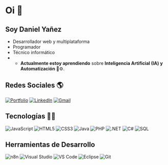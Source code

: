 # Oi 👋

## Soy Daniel Yañez

* Desarrollador web y multiplataforma
* Programador
* Técnico informático
* * **Actualmente estoy aprendiendo** sobre **Inteligencia Artificial (IA) y Automatización** 🧠⚙️.

## Redes Sociales 🌎

[![Portfolio](https://img.shields.io/badge/Portafolio-FFFFFF?style=for-the-badge&logo=About.me&logoColor=black)](https://daniielynz.github.io/)
[![LinkedIn](https://img.shields.io/badge/LinkedIn-0077B5?style=for-the-badge&logo=linkedin&logoColor=white)](https://www.linkedin.com/in/danielyanezpena/)
[![Gmail](https://img.shields.io/badge/Gmail-D14836?style=for-the-badge&logo=gmail&logoColor=white)](mailto:danielyanezdm2@gmail.com)

## Tecnologías 👨‍💻

![JavaScript](https://img.shields.io/badge/JavaScript-F7DF1E?style=flat&logo=javascript&logoColor=black)
![HTML5](https://img.shields.io/badge/HTML5-E34F26?style=flat&logo=html5&logoColor=white)
![CSS3](https://img.shields.io/badge/CSS3-1572B6?style=flat&logo=css3&logoColor=white)
![Java](https://img.shields.io/badge/Java-007396?style=flat&logo=java&logoColor=white)
![PHP](https://img.shields.io/badge/PHP-777BB4?style=flat&logo=php&logoColor=white)
![.NET](https://img.shields.io/badge/.NET-512BD4?style=flat&logo=dotnet&logoColor=white)
![C#](https://img.shields.io/badge/C%23-239120?style=flat&logo=c-sharp&logoColor=white)
![SQL](https://img.shields.io/badge/SQL-4479A5?style=flat&logo=postgresql&logoColor=white) 

## Herramientas de Desarrollo

![n8n](https://img.shields.io/badge/n8n-FF7031?style=flat&logo=n8n&logoColor=white)
![Visual Studio](https://img.shields.io/badge/Visual%20Studio-5C2D91?style=flat&logo=visual-studio&logoColor=white)
![VS Code](https://img.shields.io/badge/VS%20Code-007ACC?style=flat&logo=visual-studio-code&logoColor=white)
![Eclipse](https://img.shields.io/badge/Eclipse-2C2255?style=flat&logo=eclipse&logoColor=white)
![Git](https://img.shields.io/badge/Git-F05032?style=flat&logo=git&logoColor=white)
